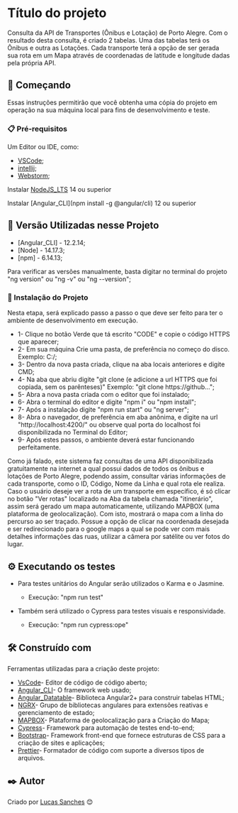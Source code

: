 # Título do projeto

Consulta da API de Transportes (Ônibus e Lotação) de Porto Alegre. Com o resultado desta consulta, é criado 2 tabelas. Uma das tabelas terá os Ônibus e outra as Lotações. Cada transporte terá a opção de ser gerada sua rota em um Mapa através de coordenadas de latitude e longitude dadas pela própria API.

## 🚀 Começando

Essas instruções permitirão que você obtenha uma cópia do projeto em operação na sua máquina local para fins de desenvolvimento e teste.

### 📋 Pré-requisitos

Um Editor ou IDE, como: 
  * [VSCode](https://code.visualstudio.com/download);
  * [intellij](https://www.jetbrains.com/pt-br/idea/download/#section=windows);
  * [Webstorm](https://www.jetbrains.com/webstorm/download/?source=google&medium=cpc&campaign=9641686251&term=webstorm&gclid=CjwKCAjwpqCZBhAbEiwAa7pXeS7DDLCEz2MetJy2zD2jhcLXXQ1lbeq-61EVRwdyPTmbH9UXICr7hBoCBlgQAvD_BwE#section=windows);

Instalar [NodeJS_LTS](https://nodejs.org/en/download/) 14 ou superior

Instalar [Angular_CLI](npm install -g @angular/cli) 12 ou superior

## 📌 Versão Utilizadas nesse Projeto

* [Angular_CLI] - 12.2.14;
* [Node] - 14.17.3;
* [npm] - 6.14.13;

Para verificar as versões manualmente, basta digitar no terminal do projeto "ng version" ou "ng -v" ou "ng --version";

### 🔧 Instalação do Projeto

Nesta etapa, será explicado passo a passo o que deve ser feito para ter o ambiente de desenvolvimento em execução.
 
* 1- Clique no botão Verde que tá escrito "CODE" e copie o código HTTPS que aparecer;
* 2- Em sua máquina Crie uma pasta, de preferência no começo do disco. Exemplo: C:/;
* 3- Dentro da nova pasta criada, clique na aba locais anteriores e digite CMD;
* 4- Na aba que abriu digite "git clone (e adicione a url HTTPS que foi copiada, sem os parênteses)"
    Exemplo: "git clone https://github...";
* 5- Abra a nova pasta criada com o editor que foi instalado;
* 6- Abra o terminal do editor e digite "npm i" ou "npm install";
* 7- Após a instalação digite "npm run start" ou "ng server";
* 8- Abra o navegador, de preferência em aba anônima, e digite na url "http://localhost:4200/" ou observe qual porta do localhost foi disponibilizada no Terminal do Editor;
* 9- Após estes passos, o ambiente deverá estar funcionando perfeitamente.

Como já falado, este sistema faz consultas de uma API disponibilizada gratuitamente na internet a qual possui dados de todos os ônibus e lotações de Porto Alegre, podendo assim, consultar várias informações de cada transporte, como o ID, Código, Nome da Linha e qual rota ele realiza. Caso o usuário deseje ver a rota de um transporte em específico, é só clicar no botão "Ver rotas" localizado na Aba da tabela chamada "itinerário", assim será gerado um mapa automaticamente, utilizando MAPBOX (uma plataforma de geolocalização). Com isto, mostrará o mapa com a linha do percurso ao ser traçado. Possue a opção de clicar na coordenada desejada e ser redirecionado para o google maps a qual se pode ver com mais detalhes informações das ruas, utilizar a câmera por satélite ou ver fotos do lugar.

## ⚙️ Executando os testes

* Para testes unitários do Angular serão utilizados o Karma e o Jasmine. 
  * Execução: "npm run test"

* Também será utilizado o Cypress para testes visuais e responsividade. 
  * Execução: "npm run cypress:ope"

## 🛠️ Construído com

Ferramentas utilizadas para a criação deste projeto:

* [VsCode](https://code.visualstudio.com/download)- Editor de código de código aberto;
* [Angular_CLI](https://angular.io/cli)- O framework web usado;
* [Angular_Datatable](https://l-lin.github.io/angular-datatables/#/welcome)- Biblioteca Angular2+ para construir tabelas HTML;
* [NGRX](https://ngrx.io/)-  Grupo de bibliotecas angulares para extensões reativas e gerenciamento de estado;
* [MAPBOX](https://www.mapbox.com/)- Plataforma de geolocalização para a Criação do Mapa;
* [Cypress](https://www.cypress.io/)- Framework para automação de testes end-to-end;
* [Bootstrap](https://getbootstrap.com/)- Framework front-end que fornece estruturas de CSS para a criação de sites e aplicações;
* [Prettier](https://prettier.io/)- Formatador de código com suporte a diversos tipos de arquivos.

## ✒️ Autor

Criado por [Lucas Sanches](https://github.com/LukyEnd) 😊
